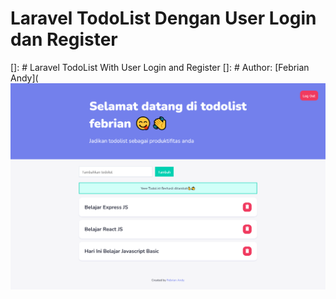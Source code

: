 # Laravel TodoList Dengan User Login dan Register
[]: # Laravel TodoList With User Login and Register
[]: # Author: [Febrian Andy](
![Alt text](/public/lara-todo-list.png "Laravel Todo List")
